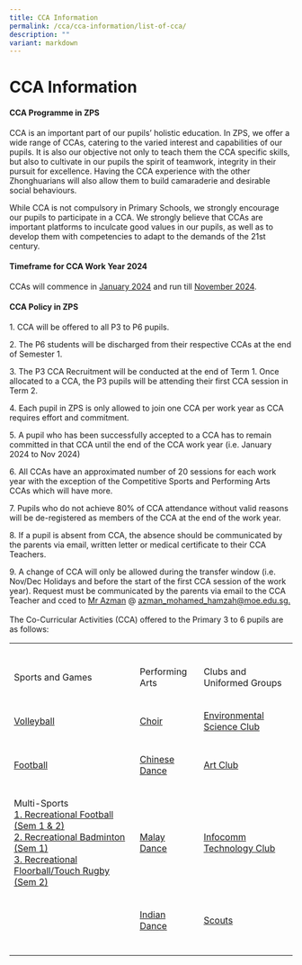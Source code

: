 ```yaml
---
title: CCA Information
permalink: /cca/cca-information/list-of-cca/
description: ""
variant: markdown
---
```

<h1><strong>CCA Information</strong></h1>
<h4><strong>CCA Programme in ZPS</strong></h4>
<p>CCA is an important part of our pupils’ holistic education. In ZPS, we
offer a wide range of CCAs, catering to the varied interest and capabilities
of our pupils. It is also our objective not only to teach them the CCA
specific skills, but also to cultivate in our pupils the spirit of teamwork,
integrity in their pursuit for excellence. Having the CCA experience with
the other Zhonghuarians will also allow them to build camaraderie and desirable
social behaviours.</p>
<p>While CCA is not compulsory in Primary Schools, we strongly encourage
our pupils to participate in a CCA. We strongly believe that CCAs are important
platforms to inculcate good values in our pupils, as well as to develop
them with competencies to adapt to the demands of the 21st century.</p>
<h4><strong>Timeframe for CCA Work Year 2024</strong></h4>
<p>CCAs will commence in <a href="https://zhonghuapri.moe.edu.sg/list-of-cca-schedule/cca-schedule-for-semester-1/">January 2024</a> and
run till <a href="https://zhonghuapri.moe.edu.sg/list-of-cca-schedule/cca-schedule-for-semester-2/">November 2024</a>.</p>
<h4><strong>CCA Policy in ZPS</strong></h4>
<p>1. CCA will be offered to all P3 to P6 pupils.</p>
<p>2. The P6 students will be discharged from their respective
CCAs at the end of Semester 1.</p>
<p>3. The P3 CCA Recruitment will be conducted at the end
of Term 1. Once allocated to a CCA, the P3 pupils will be attending their
first CCA session in Term 2.</p>
<p>4. Each pupil in ZPS is only allowed to join one CCA
per work year as CCA requires effort and commitment.</p>
<p>5. A pupil who has been successfully accepted to a CCA
has to remain committed in that CCA until the end of the CCA work year
(i.e. January 2024 to Nov 2024)</p>
<p>6. All CCAs have an approximated number of 20 sessions
for each work year with the exception of the Competitive Sports and Performing
Arts CCAs which will have more.</p>
<p>7. Pupils who do not achieve 80% of CCA attendance without
valid reasons will be de-registered as members of the CCA at the end of
the work year.</p>
<p>8. If a pupil is absent from CCA, the absence should
be communicated by the parents via email, written letter or medical certificate
to their CCA Teachers.</p>
<p>9. A change of CCA will only be allowed during the transfer
window (i.e. Nov/Dec Holidays and before the start of the first CCA session
of the work year). Request must be communicated by the parents via email
to the CCA Teacher and cced to <a href="azman_mohamed_hamzah@moe.edu.sg.">Mr Azman</a> @ <a href="azman_mohamed_hamzah@moe.edu.sg.">azman_mohamed_hamzah@moe.edu.sg.</a> 
<br>
<br>The Co-Curricular Activities (CCA) offered to the Primary 3 to 6 pupils
are as follows:</p>
<table>
<tbody>
<tr>
<td rowspan="1" colspan="1">
<p></p>
</td>
<td rowspan="1" colspan="1">
<p></p>
</td>
<td rowspan="1" colspan="1">
<p></p>
</td>
</tr>
<tr>
<td rowspan="1" colspan="1">
<p>Sports and Games</p>
</td>
<td rowspan="1" colspan="1">
<p>Performing Arts</p>
</td>
<td rowspan="1" colspan="1">
<p>Clubs and Uniformed Groups</p>
</td>
</tr>
<tr>
<td rowspan="1" colspan="1">
<p><a href="https://zhonghuapri.moe.edu.sg/list-of-cca/volleyball/">Volleyball</a>
</p>
</td>
<td rowspan="1" colspan="1">
<p><a href="https://zhonghuapri.moe.edu.sg/list-of-cca/choir/">Choir</a>
</p>
</td>
<td rowspan="1" colspan="1">
<p><a href="https://zhonghuapri.moe.edu.sg/list-of-cca/environment-science-club/">Environmental Science Club</a>
</p>
</td>
</tr>
<tr>
<td rowspan="1" colspan="1">
<p><a href="https://zhonghuapri.moe.edu.sg/list-of-cca/football-school-team-and-recreational-team/">Football</a>
</p>
</td>
<td rowspan="1" colspan="1">
<p><a href="https://zhonghuapri.moe.edu.sg/list-of-cca/chinese-dance/">Chinese Dance</a>
</p>
</td>
<td rowspan="1" colspan="1">
<p><a href="https://zhonghuapri.moe.edu.sg/list-of-cca/art-club/">Art Club</a>
</p>
</td>
</tr>
<tr>
<td rowspan="1" colspan="1">
<p>Multi-Sports
<br><a href="https://zhonghuapri.moe.edu.sg/list-of-cca/football-school-team-and-recreational-team/">1. Recreational Football (Sem 1 &amp; 2)
<br></a><a href="https://zhonghuapri.moe.edu.sg/list-of-cca/recreational-badminton/">2. Recreational Badminton (Sem 1)
<br></a><a href="https://zhonghuapri.moe.edu.sg/list-of-cca/recreational-floorball-or-touch-rugby-sem-2/">3. Recreational Floorball/Touch Rugby (Sem 2)</a>
</p>
</td>
<td rowspan="1" colspan="1">
<p><a href="https://zhonghuapri.moe.edu.sg/list-of-cca/malay-dance/">Malay Dance</a>
</p>
</td>
<td rowspan="1" colspan="1">
<p><a href="https://zhonghuapri.moe.edu.sg/list-of-cca/infocomm-technology-club/">Infocomm Technology Club</a>
</p>
</td>
</tr>
<tr>
<td rowspan="1" colspan="1">
<p></p>
</td>
<td rowspan="1" colspan="1">
<p><a href="https://zhonghuapri.moe.edu.sg/list-of-cca/indian-dance/">Indian Dance</a>
</p>
</td>
<td rowspan="1" colspan="1">
<p><a href="https://zhonghuapri.moe.edu.sg/list-of-cca/scouts/">Scouts</a>
</p>
</td>
</tr>
<tr>
<td rowspan="1" colspan="1">
<p></p>
</td>
<td rowspan="1" colspan="1">
<p></p>
</td>
<td rowspan="1" colspan="1">
<p></p>
</td>
</tr>
</tbody>
</table>
<p></p>